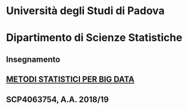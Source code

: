 # Università degli Studi di Padova
# Dipartimento di Scienze Statistiche
## Insegnamento
## [METODI STATISTICI PER BIG DATA](https://www.didattica.unipd.it/off/2016/LT/SC/SC2094/000ZZ/SCP4063754/N0)
## SCP4063754, A.A. 2018/19
